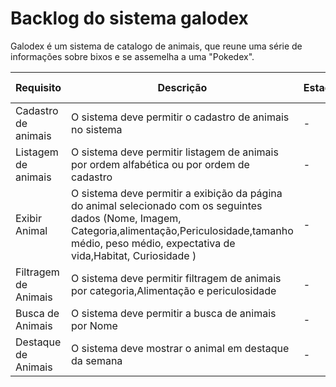 # Backlog do sistema galodex

Galodex é um sistema de catalogo de animais, que reune uma série de informações sobre bixos e se assemelha a uma "Pokedex". 



|Requisito   |Descrição  | Estado   | Detalhes de Implementação  |  
|---|---|---|---|
|  Cadastro de animais |   O sistema deve permitir o cadastro de animais no sistema  | -  | -  |
| Listagem de animais | O sistema deve permitir listagem de animais por ordem alfabética ou por ordem de cadastro   |  - |-   |
|  Exibir Animal | O sistema deve permitir a exibição da página do animal selecionado com os seguintes dados (Nome, Imagem, Categoria,alimentação,Periculosidade,tamanho médio, peso médio, expectativa de vida,Habitat, Curiosidade )|  - | -  | 
|  Filtragem de Animais | O sistema deve permitir filtragem de animais por categoria,Alimentação e periculosidade |- | -|
|Busca de Animais|O sistema deve permitir a busca de animais por Nome|-|-|
|Destaque de Animais|O sistema deve mostrar o animal em destaque da semana|-|-|

